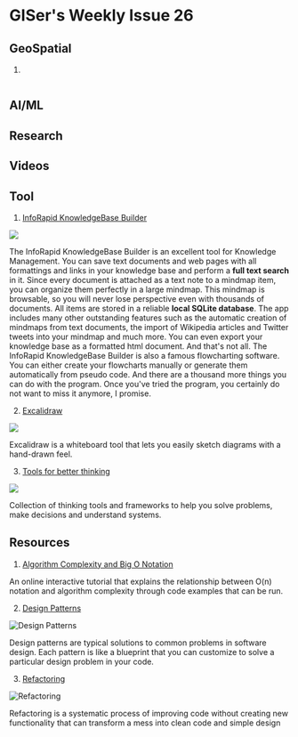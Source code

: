 # GISer's Weekly Issue 26

## GeoSpatial

1. []()

![]()

## AI/ML

## Research

## Videos

## Tool

1. [InfoRapid KnowledgeBase Builder](http://www.buildyourmap.com/)

![](https://external-content.duckduckgo.com/iu/?u=https%3A%2F%2Flh3.googleusercontent.com%2FxsOvtd5xTB-Dlf5_QTAjx5AM_e0FCrmGrWHfQJcxbuEWJFVUEFPjDHbM__n9eeqb5uQ%3Dh900&f=1&nofb=1)

The InfoRapid KnowledgeBase Builder is an excellent tool for Knowledge Management. You can save text documents and web pages with all formattings and links in your knowledge base and perform a **full text search** in it. Since every document is attached as a text note to a mindmap item, you can organize them perfectly in a large mindmap. This mindmap is browsable, so you will never lose perspective even with thousands of documents. All items are stored in a reliable **local SQLite database**. The app includes many other outstanding features such as the automatic creation of mindmaps from text documents, the import of Wikipedia articles and Twitter tweets into your mindmap and much more. You can even export your knowledge base as a formatted html document. And that's not all. The InfoRapid KnowledgeBase Builder is also a famous flowcharting software. You can either create your flowcharts manually or generate them automatically from pseudo code. And there are a thousand more things you can do with the program. Once you've tried the program, you certainly do not want to miss it anymore, I promise.

2. [Excalidraw](https://github.com/excalidraw/excalidraw)

![](https://camo.githubusercontent.com/fcbb1433abceb03518a1f1ffb88257bfa72c8c9a/68747470733a2f2f7777772e77616e67626173652e636f6d2f626c6f67696d672f61737365742f3230323030352f6267323032303035323930312e6a7067)

Excalidraw is a whiteboard tool that lets you easily sketch diagrams with a hand-drawn feel.

3. [Tools for better thinking](https://untools.co/)

![](https://camo.githubusercontent.com/6a7a8fe3e4a3d3fd7d17caa8955ced88938502c2/68747470733a2f2f7777772e77616e67626173652e636f6d2f626c6f67696d672f61737365742f3230323030352f6267323032303035333030352e6a7067)

Collection of thinking tools and frameworks to help you solve problems, make decisions and understand systems.

## Resources

1. [Algorithm Complexity and Big O Notation](https://algodaily.com/lessons/understanding-big-o-and-algorithmic-complexity)

An online interactive tutorial that explains the relationship between O(n) notation and algorithm complexity through code examples that can be run.

2. [Design Patterns](https://refactoring.guru/design-patterns)

![Design Patterns](https://scontent.fyyc3-1.fna.fbcdn.net/v/t1.0-9/47689238_1035668013287200_1840595955389300736_o.png?_nc_cat=105&_nc_sid=730e14&_nc_ohc=64YhYYsBckAAX8a-ufi&_nc_ht=scontent.fyyc3-1.fna&oh=3ba06e9ac8054e451b4b795b6f17fba3&oe=5F120BD6)

Design patterns are typical solutions to common problems in software design. Each pattern is like a blueprint that you can customize to solve a particular design problem in your code.

3. [Refactoring](https://refactoring.guru/refactoring)

![Refactoring](https://mamchenkov.net/wordpress/wp-content/uploads/2019/02/refactoring.guru_.png)

Refactoring is a systematic process of improving code without creating new functionality that can transform a mess into clean code and simple design
